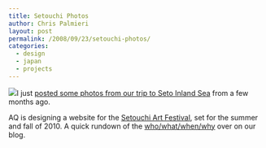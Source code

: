 ```yaml
---
title: Setouchi Photos
author: Chris Palmieri
layout: post
permalink: /2008/09/23/setouchi-photos/
categories:
  - design
  - japan
  - projects
---
```

[![][1]][2]I just [posted some photos from our trip to Seto Inland Sea][3] from a few months ago. 

AQ is designing a website for the [Setouchi Art Festival][4], set for the summer and fall of 2010. A quick rundown of the [who/what/when/why][5] over on our blog.

 [1]: http://farm3.static.flickr.com/2146/2782947525_c65008675d_m.jpg
 [2]: http://www.flickr.com/photos/cpalmieri/2782947525/ "photo sharing"
 [3]: http://www.flickr.com/photos/cpalmieri/sets/72157606864261472/
 [4]: http://www.setouchi-artfest.jp
 [5]: http://www.aqworks.com/2008/09/21/setouchi-art-festival/